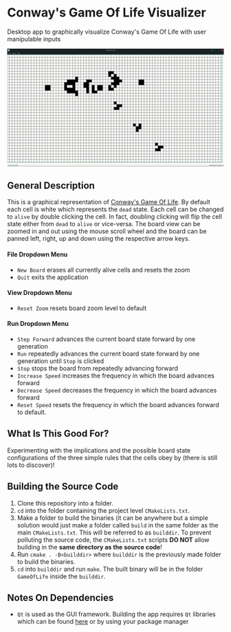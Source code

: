 # Conway's Game Of Life Visualizer
Desktop app to graphically visualize Conway's Game Of Life with user manipulable inputs

![Application](Images/glideranimation.gif)

## General Description
This is a graphical representation of [Conway's Game Of Life](https://en.wikipedia.org/wiki/Conway%27s_Game_of_Life).
By default each cell is white which represents the `dead` state. Each cell can be changed to `alive` by double clicking 
the cell. In fact, doubling clicking will flip the cell state either from `dead` to `alive` or vice-versa. The board 
view can be zoomed in and out using the mouse scroll wheel and the board can be panned left, right, up and down using 
the respective arrow keys.

#### File Dropdown Menu
- `New Board` erases all currently alive cells and resets the zoom
- `Quit` exits the application

#### View Dropdown Menu
- `Reset Zoom` resets board zoom level to default

#### Run Dropdown Menu
- `Step Forward` advances the current board state forward by one generation
- `Run` repeatedly advances the current board state forward by one generation until `Stop` is clicked
- `Stop` stops the board from repeatedly advancing forward
- `Increase Speed` increases the frequency in which the board advances forward
- `Decrease Speed` decreases the frequency in which the board advances forward
- `Reset Speed` resets the frequency in which the board advances forward to default.

## What Is This Good For?
Experimenting with the implications and the possible board state configurations of the three simple rules that the 
cells obey by (there is still lots to discover)!


## Building the Source Code
1. Clone this repository into a folder.
2. `cd` into the folder containing the project level `CMakeLists.txt`.
3. Make a folder to build the binaries (it can be anywhere but a simple solution would just make a folder called `build`
   in the same folder as the main `CMakeLists.txt`. This will be referred to as `builddir`. To prevent polluting the 
   source code, the `CMakeLists.txt` scripts **DO NOT** allow building in the **same directory as the source code**!
4. Run `cmake . -B<builddir>` where `builddir` is the previously made folder to build the binaries.
5. `cd` into `builddir` and run `make`. The built binary will be in the folder `GameOfLife` inside the `builddir`.

## Notes On Dependencies
- `Qt` is used as the GUI framework. Building the app requires `Qt` libraries which can be found 
  [here](https://www.qt.io/download) or by using your package manager
